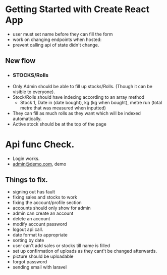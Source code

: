 <!-- 
CLEAR ALL API CALLS ON RENDER FOR USERS< STOCKS AND SALES>. THEN SET THE APPROPRAITE DISPATCH.        
Chnaging the state to use redux, for sales ands stocks instead to localstorage.
TRYING TO implement sales automatically deducting from active stock.   
- set loaders whenevr users aee submitting inputs... stocks, sales, profile, users.
 -->   

# Getting Started with Create React App

 - user must set name before they can fill the form
 - work on changing endpoints when hosted:
 - prevent calling api of state didn't change.


## New flow
- ### STOCKS/Rolls
- Only Admin should be able to fill up stocks/Rolls. (Though it can be visible to everyone).
- Stock/Rolls should have indexing according to an array method
   - Stock 1, Date in (date bought), kg (kg when bought), metre run (total metre that was measured when inputted)
- They can fill as much rolls as they want which will be indexed automatically.
- Active stock should be at the top of the page


 # Api func Check.
 - Login works.
 - admin@demo.com, demo


## Things to fix.
- signing out has fault
- fixing sales and stocks to work
- fixing the account/profile section
- accounts should only show for admin
- admin can create an account
- delete an account
- modify account password
- logout api call.
- date format to appropriate
- sorting by date
- user can't add sales or stocks till name is filled
- set up confirmation of uploads as they cant't be changed afterwards.
- picture should be uploadable
- forgot password
- sending email with laravel


<!-- 
Hello, my site is down with this error "This page isn’t workingwww.upenditravelandtours.com is currently unable to handle this request. HTTP ERROR 500"... Please help me fix it. Thank you very much.
 -->
